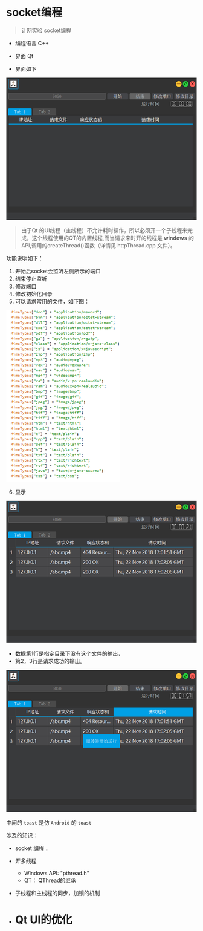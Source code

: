 # socket编程

> 计网实验 socket编程

-  编程语言 C++
-  界面 Qt

- 界面如下

![Alt text](./md_image/1542905424377.png)


> 由于Qt 的UI线程（主线程）不允许耗时操作，所以必须开一个子线程来完成，这个线程使用的QT的内置线程,而当请求来时开的线程是  **windows** 的API,调用的createThread()函数（详情见 httpThread.cpp 文件）。

功能说明如下：
1. 开始后socket会监听左侧所示的端口
2. 结束停止监听
3. 修改端口
4. 修改初始化目录
5. 可以请求常用的文件，如下图：

![Alt text](./md_image/1542905876839.png)


6. 显示

![Alt text](./md_image/1542906136116.png)



 - 数据第1行是指定目录下没有这个文件的输出，
 - 第2，3行是请求成功的输出。



![Alt text](./md_image/1542906243849.png)


中间的 `toast` 是仿 `Android` 的 `toast`



涉及的知识：

- socket 编程 ，

- 开多线程
  - Windows API: "pthread.h"
  -  QT： QThread的继承

- 子线程和主线程的同步，加锁的机制

- Qt UI的优化
  =======
